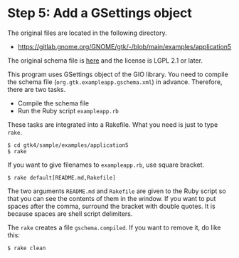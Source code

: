 # Step 5: Add a GSettings object

The original files are located in the following directory.

- https://gitlab.gnome.org/GNOME/gtk/-/blob/main/examples/application5

The original schema file is [here](https://gitlab.gnome.org/GNOME/gtk/-/blob/main/examples/application5/org.gtk.exampleapp.gschema.xml) and the license is LGPL 2.1 or later.

This program uses GSettings object of the GIO library.
You need to compile the schema file (`org.gtk.exampleapp.gschema.xml`) in advance.
Therefore, there are two tasks.

- Compile the schema file
- Run the Ruby script `exampleapp.rb`

These tasks are integrated into a Rakefile.
What you need is just to type `rake`.

```console
$ cd gtk4/sample/examples/application5
$ rake
```

If you want to give filenames to `exampleapp.rb`, use square bracket.

```console
$ rake default[README.md,Rakefile]
```

The two arguments `README.md` and `Rakefile` are given to the Ruby script so that you can see the contents of them in the window.
If you want to put spaces after the comma, surround the bracket with double quotes.
It is because spaces are shell script delimiters.

The `rake` creates a file `gschema.compiled`.
If you want to remove it, do like this:

```console
$ rake clean
```
